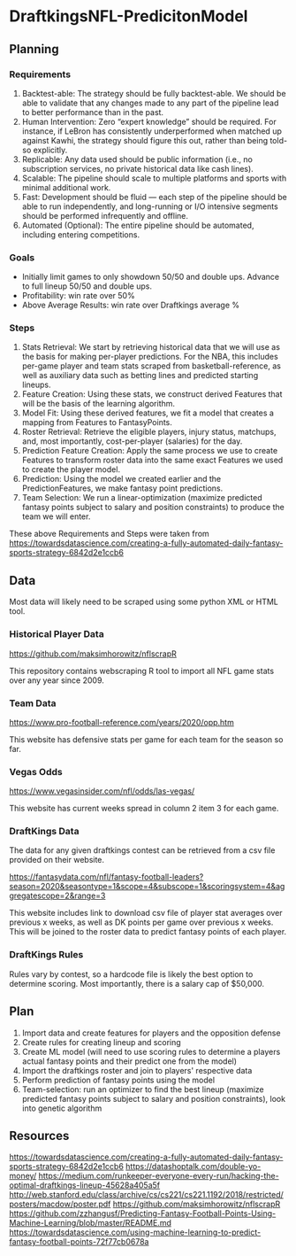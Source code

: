 # DraftkingsNFL-PredicitonModel

## Planning
### Requirements
1. Backtest-able: The strategy should be fully backtest-able. We should be able to validate that any changes made to any part of the pipeline lead to better performance than in the past.
2. Human Intervention: Zero “expert knowledge” should be required. For instance, if LeBron has consistently underperformed when matched up against Kawhi, the strategy should figure this out, rather than being told-so explicitly.
3. Replicable: Any data used should be public information (i.e., no subscription services, no private historical data like cash lines).
4. Scalable: The pipeline should scale to multiple platforms and sports with minimal additional work.
5. Fast: Development should be fluid — each step of the pipeline should be able to run independently, and long-running or I/O intensive segments should be performed infrequently and offline.
6. Automated (Optional): The entire pipeline should be automated, including entering competitions. 

### Goals
* Initially limit games to only showdown 50/50 and double ups. Advance to full lineup 50/50 and double ups.
* Profitability: win rate over 50%
* Above Average Results: win rate over Draftkings average %

### Steps
1. Stats Retrieval: We start by retrieving historical data that we will use as the basis for making per-player predictions. For the NBA, this includes per-game player and team stats scraped from basketball-reference, as well as auxiliary data such as betting lines and predicted starting lineups.
2. Feature Creation: Using these stats, we construct derived Features that will be the basis of the learning algorithm.
3. Model Fit: Using these derived features, we fit a model that creates a mapping from Features to FantasyPoints.
4. Roster Retrieval: Retrieve the eligible players, injury status, matchups, and, most importantly, cost-per-player (salaries) for the day.
5. Prediction Feature Creation: Apply the same process we use to create Features to transform roster data into the same exact Features we used to create the player model.
6. Prediction: Using the model we created earlier and the PredictionFeatures, we make fantasy point predictions.
7. Team Selection: We run a linear-optimization (maximize predicted fantasy points subject to salary and position constraints) to produce the team we will enter.

These above Requirements and Steps were taken from https://towardsdatascience.com/creating-a-fully-automated-daily-fantasy-sports-strategy-6842d2e1ccb6


## Data
Most data will likely need to be scraped using some python XML or HTML tool.

### Historical Player Data 
https://github.com/maksimhorowitz/nflscrapR

This repository contains webscraping R tool to import all NFL game stats over any year since 2009.

### Team Data
https://www.pro-football-reference.com/years/2020/opp.htm

This website has defensive stats per game for each team for the season so far.

### Vegas Odds
https://www.vegasinsider.com/nfl/odds/las-vegas/

This website has current weeks spread in column 2 item 3 for each game.

### DraftKings Data
The data for any given draftkings contest can be retrieved from a csv file provided on their website. 

https://fantasydata.com/nfl/fantasy-football-leaders?season=2020&seasontype=1&scope=4&subscope=1&scoringsystem=4&aggregatescope=2&range=3

This website includes link to download csv file of player stat averages over previous x weeks, as well as DK points per game over previous x weeks. This will be joined to the roster data to predict fantasy points of each player.

### DraftKings Rules
Rules vary by contest, so a hardcode file is likely the best option to determine scoring. Most importantly, there is a salary cap of $50,000.

## Plan
1. Import data and create features for players and the opposition defense
2. Create rules for creating lineup and scoring
3. Create ML model (will need to use scoring rules to determine a players actual fantasy points and their predict one from the model)
4. Import the draftkings roster and join to players' respective data
5. Perform prediction of fantasy points using the model
6. Team-selection: run an optimizer to find the best lineup (maximize predicted fantasy points subject to salary and position constraints), look into genetic algorithm

## Resources
https://towardsdatascience.com/creating-a-fully-automated-daily-fantasy-sports-strategy-6842d2e1ccb6
https://datashoptalk.com/double-yo-money/
https://medium.com/runkeeper-everyone-every-run/hacking-the-optimal-draftkings-lineup-45628a405a5f
http://web.stanford.edu/class/archive/cs/cs221/cs221.1192/2018/restricted/posters/macdow/poster.pdf
https://github.com/maksimhorowitz/nflscrapR
https://github.com/zzhangusf/Predicting-Fantasy-Football-Points-Using-Machine-Learning/blob/master/README.md
https://towardsdatascience.com/using-machine-learning-to-predict-fantasy-football-points-72f77cb0678a
